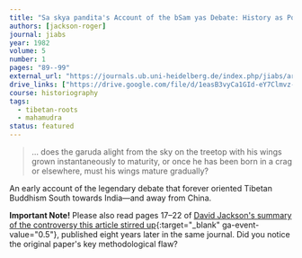 ```yaml
---
title: "Sa skya pandita's Account of the bSam yas Debate: History as Polemic"
authors: [jackson-roger]
journal: jiabs
year: 1982
volume: 5
number: 1
pages: "89--99"
external_url: "https://journals.ub.uni-heidelberg.de/index.php/jiabs/article/view/8564/2471/0"
drive_links: ["https://drive.google.com/file/d/1easB3vyCa1GId-eY7Clmvz-h6WFGRqZe/view?usp=drivesdk"]
course: historiography
tags:
  - tibetan-roots
  - mahamudra
status: featured
---
```


> … does the garuda alight from the sky on the treetop with his wings grown instantaneously to maturity, or once he has been born in a crag or elsewhere, must his wings mature gradually?

An early account of the legendary debate that forever oriented Tibetan Buddhism South towards India—and away from China.

**Important Note!** Please also read pages 17–22 of [David Jackson's summary of the controversy this article stirred up](https://journals.ub.uni-heidelberg.de/index.php/jiabs/article/download/8772/2679/0){:target="_blank" ga-event-value="0.5"}, published eight years later in the same journal. Did you notice the original paper's key methodological flaw?

